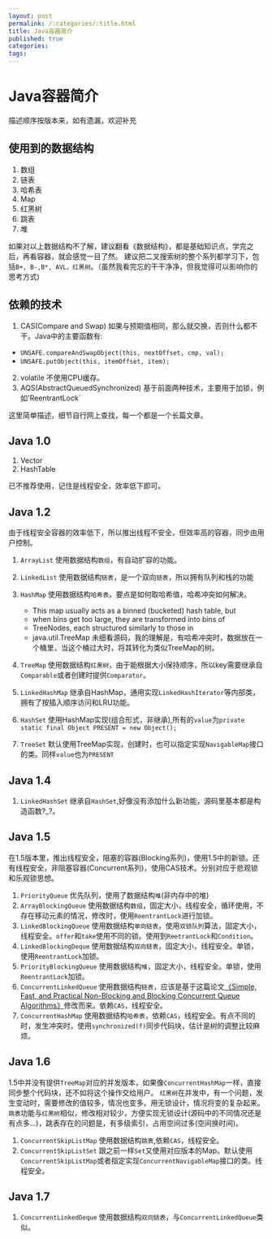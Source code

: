 ```yaml
---
layout: post
permalink: /:categories/:title.html
title: Java容器简介
published: true
categories:
tags:
---
```


Java容器简介
===
描述顺序按版本来，如有遗漏，欢迎补充

使用到的数据结构
---
1. 数组
2. 链表
3. 哈希表
4. Map
5. 红黑树
6. 跳表
7. 堆

如果对以上数据结构不了解，建议翻看《数据结构》，都是基础知识点，学完之后，再看容器，就会感觉一目了然。
建议把二叉搜索树的整个系列都学习下，包括`B+, B-,B*, AVL，红黑树`。（虽然我看完忘的干干净净，但我觉得可以影响你的思考方式)

依赖的技术
---
1. CAS(Compare and Swap) 如果与预期值相同，那么就交换，否则什么都不干。Java中的主要函数有:
- `UNSAFE.compareAndSwapObject(this, nextOffset, cmp, val);`
- `UNSAFE.putObject(this, itemOffset, item);`
2. volatile 不使用CPU缓存。
3. AQS(AbstractQueuedSynchronized) 基于前面两种技术，主要用于加锁，例如'ReentrantLock`

这里简单描述，细节自行网上查找，每一个都是一个长篇文章。

Java 1.0
---
1. Vector
2. HashTable

已不推荐使用，记住是线程安全，效率低下即可。

Java 1.2
---
由于线程安全容器的效率低下，所以推出线程不安全，但效率高的容器，同步由用户控制。

1. `ArrayList` 使用数据结构`数组`，有自动扩容的功能。
2. `LinkedList` 使用数据结构`链表`，是一个双向`链表`，所以拥有队列和栈的功能
3. `HashMap` 使用数据结构`哈希表`，要点是如何取哈希值，哈希冲突如何解决。

	 * This map usually acts as a binned (bucketed) hash table, but
     * when bins get too large, they are transformed into bins of
     * TreeNodes, each structured similarly to those in
     * java.util.TreeMap
     未细看源码，我的理解是，有哈希冲突时，数据放在一个桶里，当这个桶过大时，将其转化为类似TreeMap的树。

4. `TreeMap` 使用数据结构`红黑树`，由于能根据大小保持顺序，所以key需要继承自`Comparable`或者创建时提供`Comparator`。
5. `LinkedHashMap` 继承自HashMap，通用实现`LinkedHashIterator`等内部类，拥有了按插入顺序访问和LRU功能。
6. `HashSet` 使用HashMap实现(组合形式，非继承),所有的`value`为`private static final Object PRESENT = new Object();`
7. `TreeSet` 默认使用TreeMap实现，创建时，也可以指定实现`NavigableMap`接口的类。同样`value`也为`PRESENT`


Java 1.4
---
1. `LinkedHashSet` 继承自`HashSet`,好像没有添加什么新功能，源码里基本都是构造函数?_?。

Java 1.5
---
在1.5版本里，推出线程安全，阻塞的容器(Blocking系列)，使用1.5中的新锁。还有线程安全，非阻塞容器(Concurrent系列)，使用CAS技术。分别对应于悲观锁和乐观锁思想。

1. `PriorityQueue` 优先队列，使用了数据结构`堆`(非内存中的堆)
2. `ArrayBlockingQueue` 使用数据结构`数组`，固定大小，线程安全，循环使用，不存在移动元素的情况，修改时，使用`ReentrantLock`进行加锁。
3. `LinkedBlockingQueue` 使用数据结构`单向链表`，使用`双锁队列`算法，固定大小，线程安全。`offer`和`take`使用不同的锁。使用到`ReetrantLock`和`Condition`。
4. `LinkedBlockingDeque` 使用数据结构`双向链表`，固定大小，线程安全。单锁，使用`ReentrantLock`加锁。
5. `PriorityBlockingQueue` 使用数据结构`堆`，固定大小，线程安全。单锁，使用`ReentrantLock`加锁。
6. `ConcurrentLinkedQueue` 使用数据结构`链表`，应该是基于这篇论文[《Simple, Fast, and Practical Non-Blocking and Blocking Concurrent Queue Algorithms》](https://www.research.ibm.com/people/m/michael/podc-1996.pdf)修改而来。依赖`CAS`，线程安全。
7. `ConcurrentHashMap` 使用数据结构`哈希表`，依赖`CAS`，线程安全。有点不同的时，发生冲突时，使用`synchronized(f)`同步代码块，估计是树的调整比较麻烦。


Java 1.6
---
1.5中并没有提供`TreeMap`对应的并发版本，如果像`ConcurrentHashMap`一样，直接同步整个代码块，还不如将这个操作交给用户。
`红黑树`在并发中，有一个问题，发生变动时，需要修改的值较多，情况也变多。用无锁设计，情况将变的复杂起来。`跳表`功能与`红黑树`相似，修改相对较少，方便实现无锁设计(源码中的不同情况还是有点多...)，跳表存在的问题是，有多级索引，占用空间过多(空间换时间)。
1. `ConcurrentSkipListMap` 使用数据结构`跳表`,依赖`CAS`，线程安全。
2. `ConcurrentSkipListSet` 跟之前一样`Set`又使用对应版本的Map。默认使用`ConcurrentSkipListMap`或者指定实现`ConcurrentNavigableMap`接口的类。线程安全。


Java 1.7
---
1. `ConcurrentLinkedDeque` 使用数据结构`双向链表`，与`ConcurrentLinkedQueue`类似。

